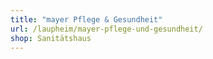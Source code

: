 ```yaml
---
title: "mayer Pflege & Gesundheit"
url: /laupheim/mayer-pflege-und-gesundheit/
shop: Sanitätshaus
---
```

